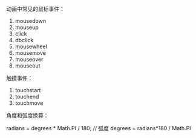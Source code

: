 <!--
 * @Author: yongyuan253015@gmail.com
 * @Date: 2022-01-03 12:34:31
 * @LastEditors: Please set LastEditors
 * @LastEditTime: 2022-01-03 13:37:32
 * @Description: 文件描述
-->
动画中常见的鼠标事件：
1. mousedown
2. mouseup
3. click
4. dbclick
5. mousewheel
6. mousemove
7. mouseover
8. mouseout

触摸事件：
1. touchstart
2. touchend
3. touchmove


角度和弧度换算：


radians = degrees * Math.PI / 180; // 弧度 
degrees = radians*180 / Math.PI
